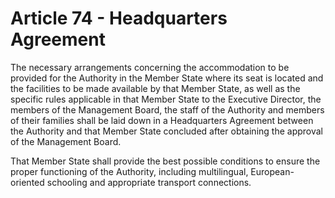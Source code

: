 # Article 74 - Headquarters Agreement


The necessary arrangements concerning the accommodation to be provided for the Authority in the Member State where its seat is located and the facilities to be made available by that Member State, as well as the specific rules applicable in that Member State to the Executive Director, the members of the Management Board, the staff of the Authority and members of their families shall be laid down in a Headquarters Agreement between the Authority and that Member State concluded after obtaining the approval of the Management Board.

That Member State shall provide the best possible conditions to ensure the proper functioning of the Authority, including multilingual, European-oriented schooling and appropriate transport connections.
